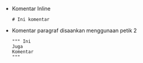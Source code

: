 - Komentar Inline

      # Ini komentar
      
- Komentar paragraf disaankan menggunaan petik 2

      """ Ini
      Juga
      Komentar
      """
